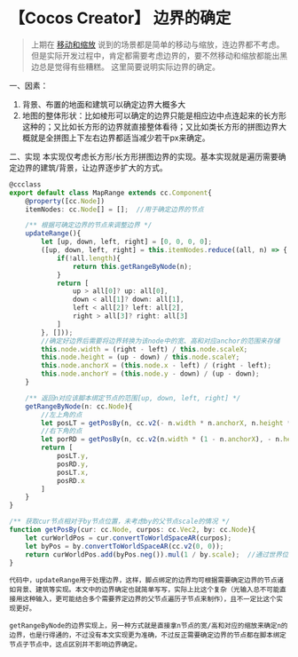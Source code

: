 # 【Cocos Creator】 边界的确定

> 上期在 [移动和缩放](./resize-and-remove.md) 说到的场景都是简单的移动与缩放，连边界都不考虑。但是实际开发过程中，肯定都需要考虑边界的，要不然移动和缩放都能出黑边总是觉得有些糟糕。
> 这里简要说明实际边界的确定。

一、因素：
   1. 背景、布置的地面和建筑可以确定边界大概多大
   2. 地图的整体形状：比如棱形可以确定的边界只能是相应边中点连起来的长方形这种的；又比如长方形的边界就直接整体看待；又比如类长方形的拼图边界大概就是全拼图上下左右边界都适当减少若干px来确定。
   
二、实现
    本实现仅考虑长方形/长方形拼图边界的实现。基本实现就是遍历需要确定边界的建筑/背景，让边界逐步扩大的方式。
    
```typescript
@ccclass
export default class MapRange extends cc.Component{
    @property([cc.Node])
    itemNodes: cc.Node[] = [];  //用于确定边界的节点

    /** 根据可确定边界的节点来调整边界 */
    updateRange(){
        let [up, down, left, right] = [0, 0, 0, 0];
        ([up, down, left, right] = this.itemNodes.reduce((all, n) => {
            if(!all.length){
                return this.getRangeByNode(n);
            }
            return [
                up > all[0]? up: all[0],
                down < all[1]? down: all[1],
                left < all[2]? left: all[2],
                right > all[3]? right: all[3]
            ]
        }, []));
        //确定好边界后需要将边界转换为该node中的宽、高和对应anchor的范围来存储
        this.node.width = (right - left) / this.node.scaleX;
        this.node.height = (up - down) / this.node.scaleY;
        this.node.anchorX = (this.node.x - left) / (right - left);
        this.node.anchorY = (this.node.y - down) / (up - down);
    }

    /** 返回n对应该脚本绑定节点的范围[up, down, left, right] */
    getRangeByNode(n: cc.Node){
        //左上角的点
        let posLT = getPosBy(n, cc.v2(- n.width * n.anchorX, n.height * (1 - n.anchorY)), this.node);
        //右下角的点
        let porRD = getPosBy(n, cc.v2(n.width * (1 - n.anchorX), - n.height * n.anchorY), this.node);
        return [
            posLT.y,
            posRD.y,
            posLT.x,
            posRD.x
        ]
    }
}

/** 获取cur节点相对于by节点位置，未考虑by的父节点scale的情况 */
function getPosBy(cur: cc.Node, curpos: cc.Vec2, by: cc.Node){
    let curWorldPos = cur.convertToWorldSpaceAR(curpos);
    let byPos = by.convertToWorldSpaceAR(cc.v2(0, 0));
    return curWorldPos.add(byPos.neg()).mul(1 / by.scale);  //通过世界位置相减后，注意相对于by的缩放
}
```

    代码中，updateRange用于处理边界，这样，脚点绑定的边界均可根据需要确定边界的节点诸如背景、建筑等实现。本文中的边界确定也就简单写写，实际上比这个复杂（光输入总不可能直接用这种输入，更可能结合多个需要界定边界的父节点遍历子节点来制作），且不一定比这个实现更好。

    getRangeByNode的边界实现上，另一种方式就是直接拿n节点的宽/高和对应的缩放来确定n的边界，也是行得通的，不过没有本文实现更为准确，不过反正需要确定边界的节点都在脚本绑定节点子节点中，这点区别并不影响边界确定。